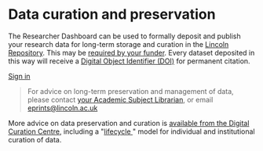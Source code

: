 # Data curation and preservation

The Researcher Dashboard can be used to formally deposit and publish your research data for long-term storage and curation in the [Lincoln Repository](http://eprints.lincoln.ac.uk/). This may be [required by your funder](https://orbital.lincoln.ac.uk/training-policies). Every dataset deposited in this way will receive a [Digital Object Identifier (DOI)](http://en.wikipedia.org/wiki/Digital_object_identifier) for permanent citation.
	
<p><a class="btn" href="https://orbital.lincoln.ac.uk/signin?destination=https%3A%2F%2Forbital.lincoln.ac.uk%2F"><i class="icon-chevron-right"></i> Sign in</a></p>

> For advice on long-term preservation and management of data, please contact [your Academic Subject Librarian](http://library.lincoln.ac.uk/home/learning-development/academic-subject-librarians/contact-your-academic-subject-librarian/), or email [eprints@lincoln.ac.uk](mailto:eprints@lincoln.ac.uk)

More advice on data preservation and curation is [available from the Digital Curation Centre](http://www.dcc.ac.uk/digital-curation/what-digital-curation), including a "[lifecycle ](https://orbital.lincoln.ac.uk/training-lifecycle)" model for individual and institutional curation of data.